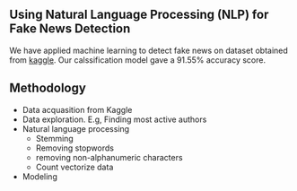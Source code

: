 ## Using Natural Language Processing (NLP) for Fake News Detection

We have applied machine learning to detect fake news on dataset obtained from [kaggle](https://www.kaggle.com/c/fake-news/data).
Our calssification model gave a 91.55% accuracy score.

## Methodology
* Data acquasition from Kaggle
* Data exploration. E.g, Finding most active authors
* Natural language processing
  * Stemming
  * Removing stopwords
  * removing non-alphanumeric characters
  * Count vectorize data
* Modeling
 
